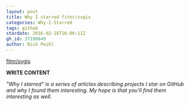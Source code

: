 ```yaml
---
layout: post
title: Why I starred fitnr/svgis
categories: Why-I-Starred
tags: github
stardate: 2016-02-16T16:06:11Z
gh_id: 37198649
author: Nick Peihl
---
```


[fitnr/svgis](https://github.com/fitnr/svgis)

**WRITE CONTENT**

*"Why I starred" is a series of articles describing projects I star on GitHub and why I found them interesting. My hope is that you'll find them interesting as well.*

